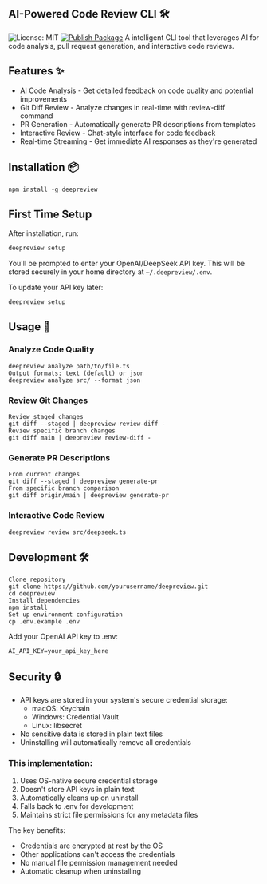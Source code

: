 ## AI-Powered Code Review CLI 🛠️
![License: MIT](https://img.shields.io/badge/License-MIT-yellow.svg)
[![Publish Package](https://github.com/aindong/deepreview/actions/workflows/publish.yml/badge.svg)](https://github.com/aindong/deepreview/actions/workflows/publish.yml)
A intelligent CLI tool that leverages AI for code analysis, pull request generation, and interactive code reviews.

## Features ✨
- AI Code Analysis - Get detailed feedback on code quality and potential improvements
- Git Diff Review - Analyze changes in real-time with review-diff command
- PR Generation - Automatically generate PR descriptions from templates
- Interactive Review - Chat-style interface for code feedback
- Real-time Streaming - Get immediate AI responses as they're generated

## Installation 📦
```
npm install -g deepreview
```

## First Time Setup

After installation, run:
```bash
deepreview setup
```

You'll be prompted to enter your OpenAI/DeepSeek API key. This will be stored securely in your home directory at `~/.deepreview/.env`.

To update your API key later:
```bash
deepreview setup
```

## Usage 🚀

### Analyze Code Quality
```
deepreview analyze path/to/file.ts
Output formats: text (default) or json
deepreview analyze src/ --format json
```

### Review Git Changes
```
Review staged changes
git diff --staged | deepreview review-diff -
Review specific branch changes
git diff main | deepreview review-diff -
```

### Generate PR Descriptions
```
From current changes
git diff --staged | deepreview generate-pr
From specific branch comparison
git diff origin/main | deepreview generate-pr
```

### Interactive Code Review
```
deepreview review src/deepseek.ts
```

## Development 🛠️
```
Clone repository
git clone https://github.com/yourusername/deepreview.git
cd deepreview
Install dependencies
npm install
Set up environment configuration
cp .env.example .env
```
Add your OpenAI API key to .env:
```
AI_API_KEY=your_api_key_here
```

## Security 🔒

- API keys are stored in your system's secure credential storage:
  - macOS: Keychain
  - Windows: Credential Vault
  - Linux: libsecret
- No sensitive data is stored in plain text files
- Uninstalling will automatically remove all credentials

### This implementation:
1. Uses OS-native secure credential storage
2. Doesn't store API keys in plain text
3. Automatically cleans up on uninstall
4. Falls back to .env for development
5. Maintains strict file permissions for any metadata files

The key benefits:
- Credentials are encrypted at rest by the OS
- Other applications can't access the credentials
- No manual file permission management needed
- Automatic cleanup when uninstalling

